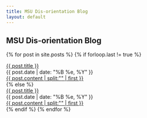 ```yaml
---
title: MSU Dis-orientation Blog
layout: default
---
```


## MSU Dis-orientation Blog

{% for post in site.posts %}
{% if forloop.last != true %}
<div class="post">
<div class="preview-title">
<span class="post-title"><a href="{{ post.url }}">{{ post.title }}</a></span>
<br/>
<div class="date">{{ post.date | date: "%B %e, %Y" }}</div>
</div>
<div class="post-excerpt">
<a href="{{ post.url }}" class="excerpt-link">
{{ post.content | split:"<!-- more -->" | first }}
</a>
<br/>
</div>
</div>
{% else %}
<div class="post-last">
<div class="preview-title">
<span class="post-title"><a href="{{ post.url }}">{{ post.title }}</a></span>
<br/>
<div class="date">{{ post.date | date: "%B %e, %Y" }}</div>
</div>
<div class="post-excerpt">
<a href="{{ post.url }}" class="excerpt-link">
{{ post.content | split:"<!-- more -->" | first }}
</a>
<br/>
</div>
</div>
{% endif %}
{% endfor %}